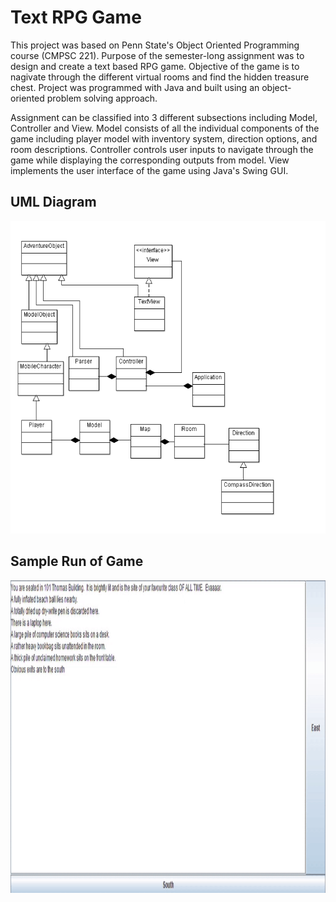# Text RPG Game
This project was based on Penn State's Object Oriented Programming course (CMPSC 221). Purpose of the semester-long assignment was to design and create a text based RPG game. Objective of the game is to nagivate through the different virtual rooms and find the hidden treasure chest. Project was programmed with Java and built using an object-oriented problem solving approach. 

Assignment can be classified into 3 different subsections including Model, Controller and View. Model consists of all the individual components of the game including player model with inventory system, direction options, and room descriptions. Controller controls user inputs to navigate through the game while displaying the corresponding outputs from model. View implements the user interface of the game using Java's Swing GUI. 

## UML Diagram
<p align="center">
  <img width="600" height="500" src="https://github.com/stevens34400/Text_RPG_Game/blob/master/images/UML_design.png">
</p>

## Sample Run of Game
<p align="center">
  <img width="600" height="500" src="https://github.com/stevens34400/Text_RPG_Game/blob/master/images/sample_run.gif">
</p>
